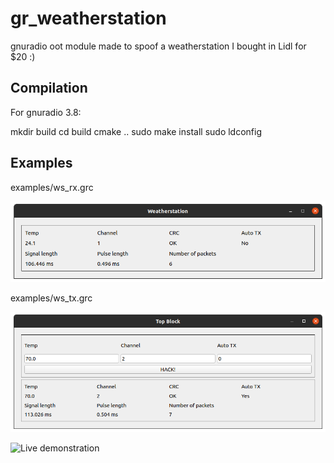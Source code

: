 # gr_weatherstation

gnuradio oot module made to spoof a weatherstation I bought in Lidl for $20 :)

## Compilation

For gnuradio 3.8:

mkdir build
cd build
cmake ..
sudo make install
sudo ldconfig

## Examples

examples/ws_rx.grc

![Reciever and decoder](examples/ws_rx.png)

examples/ws_tx.grc

![Encoder and transmitter](examples/ws_tx.png)

![Live demonstration](examples/gr_weatherstation.jpg)


